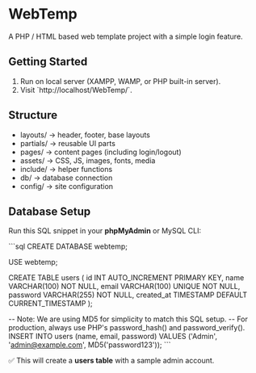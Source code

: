 # WebTemp

A PHP / HTML based web template project with a simple login feature.

## Getting Started
1. Run on local server (XAMPP, WAMP, or PHP built-in server).
2. Visit \`http://localhost/WebTemp/\`.

## Structure
- layouts/ → header, footer, base layouts
- partials/ → reusable UI parts
- pages/ → content pages (including login/logout)
- assets/ → CSS, JS, images, fonts, media
- include/ → helper functions
- db/ → database connection
- config/ → site configuration

## Database Setup
Run this SQL snippet in your **phpMyAdmin** or MySQL CLI:

\`\`\`sql
CREATE DATABASE webtemp;

USE webtemp;

CREATE TABLE users (
  id INT AUTO_INCREMENT PRIMARY KEY,
  name VARCHAR(100) NOT NULL,
  email VARCHAR(100) UNIQUE NOT NULL,
  password VARCHAR(255) NOT NULL,
  created_at TIMESTAMP DEFAULT CURRENT_TIMESTAMP
);

-- Note: We are using MD5 for simplicity to match this SQL setup. 
-- For production, always use PHP's password_hash() and password_verify().
INSERT INTO users (name, email, password)
VALUES ('Admin', 'admin@example.com', MD5('password123'));
\`\`\`

✅ This will create a **users table** with a sample admin account.
